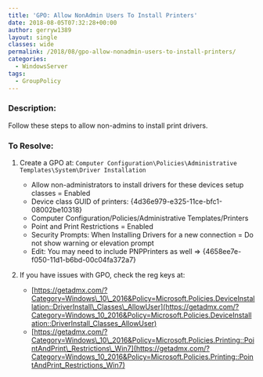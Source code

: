 ```yaml
---
title: 'GPO: Allow NonAdmin Users To Install Printers'
date: 2018-08-05T07:32:28+00:00
author: gerryw1389
layout: single
classes: wide
permalink: /2018/08/gpo-allow-nonadmin-users-to-install-printers/
categories:
  - WindowsServer
tags:
  - GroupPolicy
---
```

<!--more-->

### Description:

Follow these steps to allow non-admins to install print drivers.

### To Resolve:

1. Create a GPO at: `Computer Configuration\Policies\Administrative Templates\System\Driver Installation`

   - Allow non-administrators to install drivers for these devices setup classes = Enabled  
   - Device class GUID of printers: {4d36e979-e325-11ce-bfc1-08002be10318}
   - Computer Configuration/Policies/Administrative Templates/Printers  
   - Point and Print Restrictions = Enabled
   - Security Prompts: When Installing Drivers for a new connection = Do not show warning or elevation prompt
   - Edit: You may need to include PNPPrinters as well => {4658ee7e-f050-11d1-b6bd-00c04fa372a7}

2. If you have issues with GPO, check the reg keys at:  
   - [https://getadmx.com/?Category=Windows\_10\_2016&Policy=Microsoft.Policies.DeviceInstallation::DriverInstall\_Classes\_AllowUser](https://getadmx.com/?Category=Windows_10_2016&Policy=Microsoft.Policies.DeviceInstallation::DriverInstall_Classes_AllowUser)  
   - [https://getadmx.com/?Category=Windows\_10\_2016&Policy=Microsoft.Policies.Printing::PointAndPrint\_Restrictions\_Win7](https://getadmx.com/?Category=Windows_10_2016&Policy=Microsoft.Policies.Printing::PointAndPrint_Restrictions_Win7)